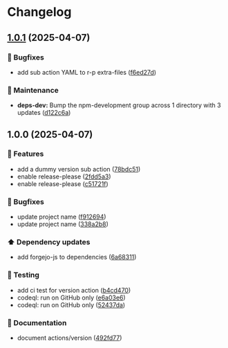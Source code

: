 <!-- markdownlint-disable MD024 -->

# Changelog

## [1.0.1](https://github.com/vicamo/forgejo-actions/compare/v1.0.0...v1.0.1) (2025-04-07)

### 🐛 Bugfixes

- add sub action YAML to r-p extra-files
  ([f6ed27d](https://github.com/vicamo/forgejo-actions/commit/f6ed27d84075821508ef88424b3e98bc0419e355))

### 🧰 Maintenance

- **deps-dev:** Bump the npm-development group across 1 directory with 3 updates
  ([d122c6a](https://github.com/vicamo/forgejo-actions/commit/d122c6a632f9f0fc01e6b87c6049202c34591e26))

## 1.0.0 (2025-04-07)

### 🚀 Features

- add a dummy version sub action
  ([78bdc51](https://github.com/vicamo/forgejo-actions/commit/78bdc51ed71d8811bcaf2d839e92cf78444e59e7))
- enable release-please
  ([2fdd5a3](https://github.com/vicamo/forgejo-actions/commit/2fdd5a30406889c1abe6f0d4f9c43e9a70069a9f))
- enable release-please
  ([c51721f](https://github.com/vicamo/forgejo-actions/commit/c51721ff8238d117d0c516ce3ed9111525f0a0da))

### 🐛 Bugfixes

- update project name
  ([f912694](https://github.com/vicamo/forgejo-actions/commit/f9126945ea03bdeea149bdd38777e0c9e7604f93))
- update project name
  ([338a2b8](https://github.com/vicamo/forgejo-actions/commit/338a2b8ea83c30f91b2b381c6c771aebbfe55f88))

### ⬆️ Dependency updates

- add forgejo-js to dependencies
  ([6a68311](https://github.com/vicamo/forgejo-actions/commit/6a683112a5dd9b51569c0d3ceff1981751aec537))

### 🧰 Testing

- add ci test for version action
  ([b4cd470](https://github.com/vicamo/forgejo-actions/commit/b4cd470d317760012d568f359f2b13c4ebb7d9ac))
- codeql: run on GitHub only
  ([e6a03e6](https://github.com/vicamo/forgejo-actions/commit/e6a03e646dcaa7b0ce7d04d4ba7acb1dbb21d454))
- codeql: run on GitHub only
  ([52437da](https://github.com/vicamo/forgejo-actions/commit/52437dad3f9a7d9a34a0cad9b2da128bd13ca2f7))

### 🧰 Documentation

- document actions/version
  ([492fd77](https://github.com/vicamo/forgejo-actions/commit/492fd77eca784f845b0318e6733e6e89c3c03def))
